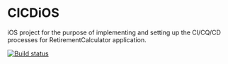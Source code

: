 # CICDiOS
iOS project for the purpose of implementing and setting up the CI/CQ/CD processes for RetirementCalculator application.

[![Build status](https://build.appcenter.ms/v0.1/apps/3bdc18b8-aebf-4622-bf98-b2d453f40157/branches/dev/badge)](https://appcenter.ms)
